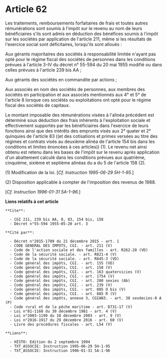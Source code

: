 # Article 62

Les traitements, remboursements forfaitaires de frais et toutes autres rémunérations sont soumis à l'impôt sur le revenu au
nom de leurs bénéficiaires s'ils sont admis en déduction des bénéfices soumis à l'impôt sur les sociétés par application de
l'article 211, même si les résultats de l'exercice social sont déficitaires, lorsqu'ils sont alloués :

Aux gérants majoritaires des sociétés à responsabilité limitée n'ayant pas opté pour le régime fiscal des sociétés de
personnes dans les conditions prévues à l'article 3-IV du décret n° 55-594 du 20 mai 1955 modifié ou dans celles prévues à
l'article 239 bis AA ;

Aux gérants des sociétés en commandite par actions ;

Aux associés en nom des sociétés de personnes, aux membres des sociétés en participation et aux associés mentionnés aux 4° et
5° de l'article 8 lorsque ces sociétés ou exploitations ont opté pour le régime fiscal des sociétés de capitaux.

Le montant imposable des rémunérations visées à l'alinéa précédent est déterminé  sous déduction des frais inhérents à
l'exploitation sociale et effectivement supportés par les bénéficiaires dans l'exercice de leurs fonctions ainsi que des
intérêts des emprunts visés aux 2° quater et 2° quinquies de l'article 83 ((et des cotisations et primes versées au titre des
régimes et contrats visés au deuxième alinéa de l'article 154 bis dans les conditions et limites énoncées à ces articles))
(1).  Le revenu net ainsi obtenu est retenu dans les bases de l'impôt sur le revenu après application d'un abattement calculé
dans les conditions prévues aux quatrième, cinquième, sixième et septième alinéas du a du 5 de l'article 158 (2).

(1) Modification de la loi. [*Cf. Instruction 1995-06-29 5H-1-95.*]

(2) Disposition  applicable à compter de l'imposition des revenus de 1988.

[*Cf. Instruction 1996-01-31 5A-1-96.*]

**Liens relatifs à cet article**

	**Cite**:

	  - CGI 211, 239 bis AA, 8, 83, 154 bis, 158
	  - Décret n°55-594 1955-05-20 art. 3

	**Cité par**:

	  - Décret n°2015-1709 du 21 décembre 2015 - art. 1
	  - CODE GENERAL DES IMPOTS, CGI. - art. 211 (V)
	  - Code de l'action sociale et des familles - art. R262-20 (VD)
	  - Code de la sécurité sociale. - art. R821-4 (V)
	  - Code de la sécurité sociale. - art. R845-3 (VD)
	  - Code général des impôts, CGI. - art. 155 (VD)
	  - Code général des impôts, CGI. - art. 158 (V)
	  - Code général des impôts, CGI. - art. 163 quatervicies (V)
	  - Code général des impôts, CGI. - art. 1754 (V)
	  - Code général des impôts, CGI. - art. 200 sexies (Ab)
	  - Code général des impôts, CGI. - art. 239 (V)
	  - Code général des impôts, CGI. - art. 885 O bis (V)
	  - Code général des impôts, CGI. - art. 885 R (V)
	  - Code général des impôts, annexe 3, CGIAN3. - art. 38 sexdecies-0 A (P)
	  - Code rural et de la pêche maritime - art. D731-17 (V)
	  - Loi n°81-1160 du 30 décembre 1981 - art. 4 (V)
	  - Loi n°2003-1199 du 18 décembre 2003 - art. 9 (V)
	  - Loi n°2016-1917 du 29 décembre 2016 - art. 60 (V)
	  - Livre des procédures fiscales - art. L54 (V)

	**Liens**:

	  - HISTO: Edition du 2 septembre 1994
	  - TXT_ASSOCIE: Instruction 1995-06-29 5H-1-95
	  - TXT_ASSOCIE: Instruction 1996-01-31 5A-1-96
